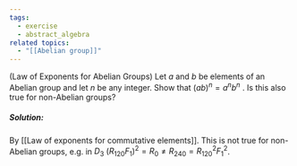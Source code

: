 ```yaml
---
tags:
  - exercise
  - abstract_algebra
related topics:
  - "[[Abelian group]]"
---
```

(Law of Exponents for Abelian Groups) Let $a$ and $b$ be elements of an Abelian group and let $n$ be any integer. Show that $(ab)^n = a^n b^n$ . Is this also true for non-Abelian groups?
##### Solution:
By [[Law of exponents for commutative elements]]. This is not true for non-Abelian groups, e.g. in $D_3$ $(R_{120} F_1)^2=R_0\neq R_{240}=R_{120}^2 F_1^2$.
